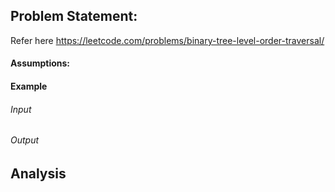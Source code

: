 ## Problem Statement:
Refer here https://leetcode.com/problems/binary-tree-level-order-traversal/
#### Assumptions:
#### Example
###### Input
###### Output
## Analysis
